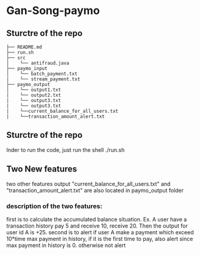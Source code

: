# Gan-Song-paymo

## Sturctre of the repo

    ├── README.md 
    ├── run.sh
    ├── src
    │    └── antifraud.java
    ├── paymo_input
    │    └── batch_payment.txt
    |    └── stream_payment.txt
    ├── paymo_output
    │    └── output1.txt
    |    └── output2.txt
    |    └── output3.txt
    |    └── output3.txt
    |    └──current_balance_for_all_users.txt
    |    └──transaction_amount_alert.txt
         
## Sturctre of the repo
Inder to run the code, just run the shell ./run.sh

## Two New features

two other features output "current_balance_for_all_users.txt" and "transaction_amount_alert.txt" are also located in paymo_output folder

### description of the two features: 
first is to calculate the accumulated balance situation. Ex. A user have a transaction history pay 5 and receive 10, receive 20. Then the output for user id A is +25.
second is to alert if user A make a payment which exceed 10*time max payment in history, if it is the first time to pay, also alert since max payment in history is 0. otherwise not alert                      



